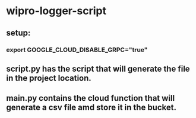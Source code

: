 # wipro-logger-script

## setup:
### export GOOGLE_CLOUD_DISABLE_GRPC="true"

## script.py has the script that will generate the file in the project location.

## main.py contains the cloud function that will generate a csv file amd store it in the bucket.
